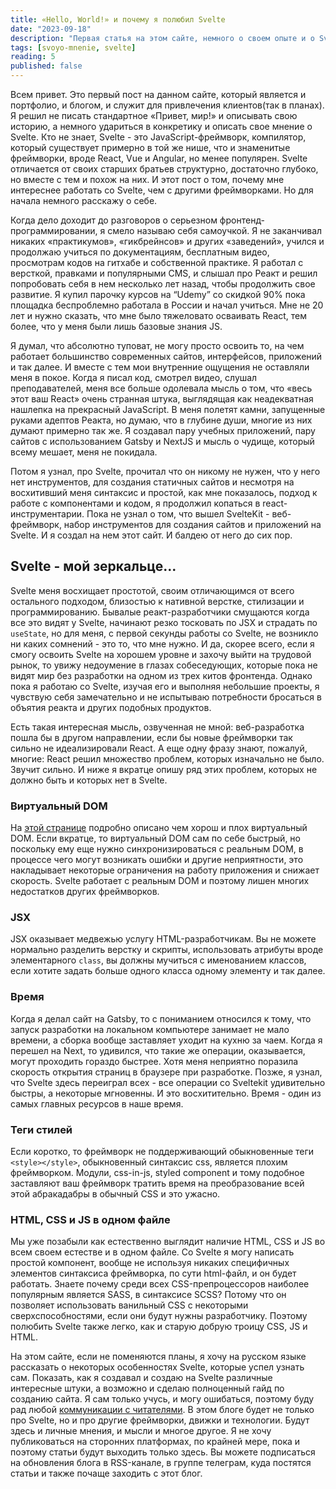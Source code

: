 ```yaml
---
title: «Hello, World!» и почему я полюбил Svelte
date: "2023-09-18"
description: "Первая статья на этом сайте, немного о своем опыте и о Svelte"
tags: [svoyo-mnenie, svelte]
reading: 5
published: false
---
```

Всем привет. Это первый пост на данном сайте, который является и портфолио, и блогом, и служит для привлечения клиентов(так в планах). Я решил не писать стандартное «Привет, мир!» и описывать свою историю, а немного удариться в конкретику и описать свое мнение о Svelte. Кто не знает, Svelte - это JavaScript-фреймворк, компилятор, который существует примерно в той же нише, что и знаменитые фреймворки, вроде React, Vue и Angular, но менее популярен. Svelte отличается от своих старших братьев структурно, достаточно глубоко, но вместе с тем и похож на них. И этот пост о том, почему мне интереснее работать со Svelte, чем с другими фреймворками. Но для начала немного расскажу о себе.

Когда дело доходит до разговоров о серьезном фронтенд-программировании, я смело называю себя самоучкой. Я не заканчивал никаких «практикумов», «гикбрейнсов» и других «заведений», учился и продолжаю учиться по документациям, бесплатным видео, просмотрам кодов на гитхабе и собственной практике. Я работал с версткой, правками и популярными CMS, и слышал про Реакт и решил попробовать себя в нем несколько лет назад, чтобы продолжить свое развитие. Я купил парочку курсов на “Udemy” со скидкой 90% пока площадка беспроблемно работала в России и начал учиться. Мне не 20 лет и нужно сказать, что мне было тяжеловато осваивать React, тем более, что у меня были лишь базовые знания JS.

Я думал, что абсолютно туповат, не могу просто освоить то, на чем работает большинство современных сайтов, интерфейсов, приложений и так далее. И вместе с тем мои внутренние ощущения не оставляли меня в покое. Когда я писал код, смотрел видео, слушал преподавателей, меня все больше одолевала мысль о том, что «весь этот ваш React» очень странная штука, выглядящая как неадекватная нашлепка на прекрасный JavaScript. В меня полетят камни, запущенные руками адептов Реакта, но думаю, что в глубине души, многие из них думают примерно так же. Я создавал пару учебных приложений, пару сайтов с использованием Gatsby и NextJS и мысль о чудище, который всему мешает, меня не покидала.

Потом я узнал, про Svelte, прочитал что он никому не нужен, что у него нет инструментов, для создания статичных сайтов и несмотря на восхитивший меня синтаксис и простой, как мне показалось, подход к работе с компонентами и кодом, я продолжил копаться в react-инструментарии. Пока не узнал о том, что вышел SvelteKit - веб-фреймворк, набор инструментов для создания сайтов и приложений на Svelte. И я создал на нем этот сайт. И балдею от него до сих пор.

## Svelte - мой зеркальце...

Svelte меня восхищает простотой, своим отличающимся от всего остального подходом, близостью к нативной верстке, стилизации и программированию. Бывалые реакт-разработчики смущаются когда все это видят у Svelte, начинают резко тосковать по JSX и страдать по `useState`, но для меня, с первой секунды работы со Svelte, не возникло ни каких сомнений - это то, что мне нужно. И да, скорее всего, если я смогу освоить Svelte на хорошем уровне и захочу выйти на трудовой рынок, то увижу недоумение в глазах собеседующих, которые пока не видят мир без разработки на одном из трех китов фронтенда. Однако пока я работаю со Svelte, изучая его и выполняя небольшие проекты, я чувствую себя замечательно и не испытываю потребности бросаться в объятия реакта и других подобных продуктов.

Есть такая интересная мысль, озвученная не мной: веб-разработка пошла бы в другом направлении, если бы новые фреймворки так сильно не идеализировали React. А еще одну фразу знают, пожалуй, многие: React решил множество проблем, которых изначально не было. Звучит сильно. И ниже я вкратце опишу ряд этих проблем, которых не должно быть и которых нет в Svelte.

### Виртуальный DOM

На [этой странице](https://svelte.dev/blog/virtual-dom-is-pure-overhead) подробно описано чем хорош и плох виртуальный DOM. Если вкратце, то виртуальный DOM сам по себе быстрый, но поскольку ему еще нужно синхронизироваться с реальным DOM, в процессе чего могут возникать ошибки и другие неприятности, это накладывает некоторые ограничения на работу приложения и снижает скорость. Svelte работает с реальным DOM и поэтому лишен многих недостатков других фреймворков.

### JSX

JSX оказывает медвежью услугу HTML-разработчикам. Вы не можете нормально разделить верстку и скрипты, использовать атрибуты вроде элементарного `class`, вы должны мучиться с именованием классов, если хотите задать больше одного класса одному элементу и так далее.

### Время

Когда я делал сайт на Gatsby, то с пониманием относился к тому, что запуск разработки на локальном компьютере занимает не мало времени, а сборка вообще заставляет уходит на кухню за чаем. Когда я перешел на Next, то удивился, что такие же операции, оказывается, могут проходить гораздо быстрее. Хотя меня неприятно поразила скорость открытия страниц в браузере при разработке. Позже, я узнал, что Svelte здесь переиграл всех - все операции со Sveltekit удивительно быстры, а некоторые мгновенны. И это восхитительно. Время - один из самых главных ресурсов в наше время.

### Теги стилей

Если коротко, то фреймворк не поддерживающий обыкновенные теги `<style></style>`, обыкновенный синтаксис css, является плохим фреймворком. Модули, css-in-js, styled component и тому подобное заставляют ваш фреймворк тратить время на преобразование всей этой абракадабры в обычный CSS и это ужасно.

### HTML, CSS и JS в одном файле

Мы уже позабыли как естественно выглядит наличие HTML, CSS и JS во всем своем естестве и в одном файле. Со Svelte я могу написать простой компонент, вообще не используя никаких специфичных элементов синтаксиса фреймворка, по сути html-файл, и он будет работать. Знаете почему среди всех CSS-препроцессоров наиболее популярным является SASS, в синтаксисе SCSS? Потому что он позволяет использовать ванильный CSS с некоторыми сверхспособностями, если они будут нужны разработчику. Поэтому полюбить Svelte также легко, как и старую добрую троицу CSS, JS и HTML.

На этом сайте, если не поменяются планы, я хочу на русском языке рассказать о некоторых особенностях Svelte, которые успел узнать сам. Показать, как я создавал и создаю на Svelte различные интересные штуки, а возможно и сделаю полноценный гайд по созданию сайта. Я сам только учусь, и могу ошибаться, поэтому буду рад любой [коммуникации с читателями](https://t.me/KoltanRuFeedBackBot). В  этом блоге будет не только про Svelte, но и про другие фреймворки, движки и технологии. Будут здесь и личные мнения, и мысли и многое другое. Я не хочу публиковаться на сторонних платформах, по крайней мере, пока и поэтому статьи будут выходить только здесь. Вы можете подписаться на обновления блога в RSS-канале, в группе телеграм, куда постятся статьи и также почаще заходить с этот блог.
